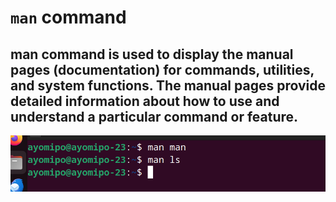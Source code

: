 # `man` command



## man command is used to display the manual pages (documentation) for commands, utilities, and system functions. The manual pages provide detailed information about how to use and understand a particular command or feature. 




![Alt text](<images/man cmd.PNG>)
